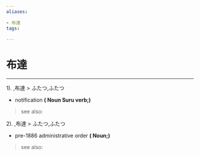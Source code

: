 ```yaml
---
aliases:
    
- 布達
tags:
    
---
```


# 布達
---
1).
,布達 > ふたつ,ふたつ

- notification
**( Noun Suru verb;)**
> see also: 
            
2).
,布達 > ふたつ,ふたつ

- pre-1886 administrative order
**( Noun;)**
> see also: 
            